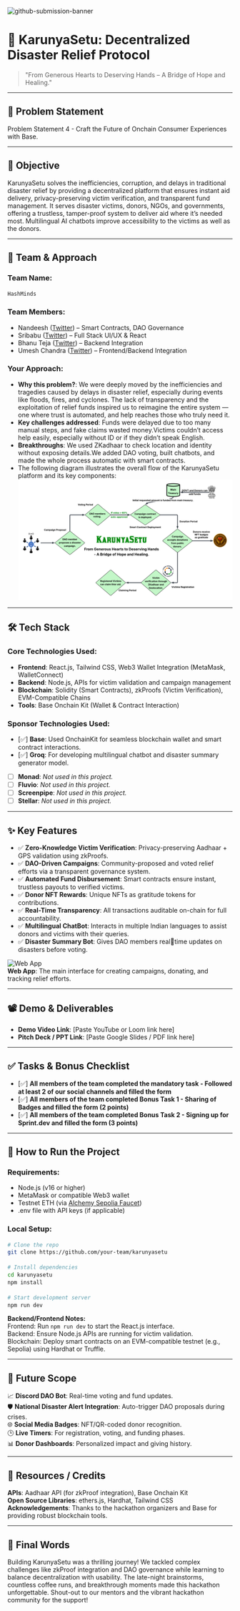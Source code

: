 ![github-submission-banner](https://github.com/user-attachments/assets/a1493b84-e4e2-456e-a791-ce35ee2bcf2f)

# 🚀 KarunyaSetu: Decentralized Disaster Relief Protocol

> "From Generous Hearts to Deserving Hands – A Bridge of Hope and Healing."

---

## 📌 Problem Statement

Problem Statement 4 - Craft the Future of Onchain Consumer Experiences with Base.


---

## 🎯 Objective

KarunyaSetu solves the inefficiencies, corruption, and delays in traditional disaster relief by providing a decentralized platform that ensures instant aid delivery, privacy-preserving victim verification, and transparent fund management. It serves disaster victims, donors, NGOs, and governments, offering a trustless, tamper-proof system to deliver aid where it’s needed most. Multilingual AI chatbots improve accessibility to the victims as well as the donors.

---

## 🧠 Team & Approach

### Team Name:  
`HashMinds`

### Team Members:  
- Nandeesh ([Twitter](https://twitter.com/0x02Auditor)) – Smart Contracts, DAO Governance  
- Sribabu ([Twitter](https://x.com/5R1B4BU)) – Full Stack UI/UX & React  
- Bhanu Teja ([Twitter](https://x.com/BhanuTe56789860)) – Backend Integration
- Umesh Chandra ([Twitter](https://twitter.com/UmeshChandra)) – Frontend/Backend Integration

### Your Approach:  
- **Why this problem?**: We were deeply moved by the inefficiencies and tragedies caused by delays in disaster relief, especially during events like floods, fires, and cyclones. The lack of transparency and the exploitation of relief funds inspired us to reimagine the entire system — one where trust is automated, and help reaches those who truly need it.  
- **Key challenges addressed**: Funds were delayed due to too many manual steps, and fake claims wasted money.Victims couldn’t access help easily, especially without ID or if they didn’t speak English. 
- **Breakthroughs**: We used ZKadhaar to check location and identity without exposing details.We added DAO voting, built chatbots, and made the whole process automatic with smart contracts.
- The following diagram illustrates the overall flow of the KarunyaSetu platform and its key components:
![Project Flow](https://raw.githubusercontent.com/Sribabu-Mandraju/aidChain_frontend/d3fa2957c4aecfecb536228c9a54da1164029fdf/src/assets/KarunyaSetuFlow.png)

---

## 🛠️ Tech Stack

### Core Technologies Used:
- **Frontend**: React.js, Tailwind CSS, Web3 Wallet Integration (MetaMask, WalletConnect)  
- **Backend**: Node.js, APIs for victim validation and campaign management  
- **Blockchain**: Solidity (Smart Contracts), zkProofs (Victim Verification), EVM-Compatible Chains  
- **Tools**: Base Onchain Kit (Wallet & Contract Interaction)  

### Sponsor Technologies Used:
- [✅] **Base**: Used OnchainKit for seamless blockchain wallet and smart contract interactions.  
- [✅] **Groq**: For developing multilingual chatbot and disaster summary generator model.  
- [ ] **Monad**: _Not used in this project._  
- [ ] **Fluvio**: _Not used in this project._  
- [ ] **Screenpipe**: _Not used in this project._  
- [ ] **Stellar**: _Not used in this project._

---

## ✨ Key Features

- ✅ **Zero-Knowledge Victim Verification**: Privacy-preserving Aadhaar + GPS validation using zkProofs.  
- ✅ **DAO-Driven Campaigns**: Community-proposed and voted relief efforts via a transparent governance system.  
- ✅ **Automated Fund Disbursement**: Smart contracts ensure instant, trustless payouts to verified victims.  
- ✅ **Donor NFT Rewards**: Unique NFTs as gratitude tokens for contributions.  
- ✅ **Real-Time Transparency**: All transactions auditable on-chain for full accountability.
- ✅ **Multilingual ChatBot**: Interacts in multiple Indian languages to assist donors and victims with their queries.
- ✅ **Disaster Summary Bot**: Gives DAO members realtime updates on disasters before voting.

![Web App](https://github.com/user-attachments/assets/cc717ce9-ea7d-4ed2-beee-2f8f1dc6e6b4)  
**Web App**: The main interface for creating campaigns, donating, and tracking relief efforts.

---

## 📽️ Demo & Deliverables

- **Demo Video Link**: [Paste YouTube or Loom link here]  
- **Pitch Deck / PPT Link**: [Paste Google Slides / PDF link here]  

---

## ✅ Tasks & Bonus Checklist

- [✅] **All members of the team completed the mandatory task - Followed at least 2 of our social channels and filled the form**  
- [✅] **All members of the team completed Bonus Task 1 - Sharing of Badges and filled the form (2 points)**  
- [✅] **All members of the team completed Bonus Task 2 - Signing up for Sprint.dev and filled the form (3 points)**  

---

## 🧪 How to Run the Project

### Requirements:
- Node.js (v16 or higher)
- MetaMask or compatible Web3 wallet
- Testnet ETH (via [Alchemy Sepolia Faucet](https://sepoliafaucet.com))
- .env file with API keys (if applicable)

### Local Setup:
```bash
# Clone the repo
git clone https://github.com/your-team/karunyasetu

# Install dependencies
cd karunyasetu
npm install

# Start development server
npm run dev
```

**Backend/Frontend Notes:**  
Frontend: Run `npm run dev` to start the React.js interface.  
Backend: Ensure Node.js APIs are running for victim validation.  
Blockchain: Deploy smart contracts on an EVM-compatible testnet (e.g., Sepolia) using Hardhat or Truffle.

---

## 🦠 Future Scope

📈 **Discord DAO Bot**: Real-time voting and fund updates.  
🛡️ **National Disaster Alert Integration**: Auto-trigger DAO proposals during crises.  
🌐 **Social Media Badges**: NFT/QR-coded donor recognition.  
🕒 **Live Timers**: For registration, voting, and funding phases.  
📊 **Donor Dashboards**: Personalized impact and giving history.

---

## 📌 Resources / Credits

**APIs**: Aadhaar API (for zkProof integration), Base Onchain Kit  
**Open Source Libraries**: ethers.js, Hardhat, Tailwind CSS  
**Acknowledgements**: Thanks to the hackathon organizers and Base for providing robust blockchain tools.

---

## 🏁 Final Words

Building KarunyaSetu was a thrilling journey! We tackled complex challenges like zkProof integration and DAO governance while learning to balance decentralization with usability. The late-night brainstorms, countless coffee runs, and breakthrough moments made this hackathon unforgettable. Shout-out to our mentors and the vibrant hackathon community for the support!

